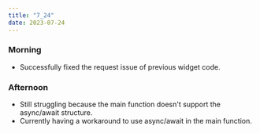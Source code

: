 ```yaml
---
title: "7_24"
date: 2023-07-24
---
```


### Morning
 - Successfully fixed the request issue of previous widget code.
 
### Afternoon
 - Still struggling because the main function doesn't support the async/await structure.
 - Currently having a workaround to use async/await in the main function.